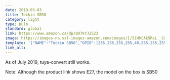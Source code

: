 ```yaml
---
date: 2019-03-03
title: Teckin SB50
category: light
type: Bulb
standard: global
link: https://www.amazon.ca/dp/B07KYJZ523
image: https://images-na.ssl-images-amazon.com/images/I/51HhCAk5RaL._SX425_.jpg
template: '{"NAME":"Teckin SB50","GPIO":[255,255,255,255,40,255,255,255,38,39,37,255,255],"FLAG":0,"BASE":18}' 
link_alt: 
---
```


As of July 2019, tuya-convert still works.

Note: Although the product link shows E27, the model on the box is SB50






